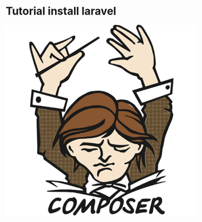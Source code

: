 # Tutorial install laravel

![Composer](https://github.com/rvnkrwn/rvnkrwn/blob/main/img/composer-svgrepo-com.svg)
